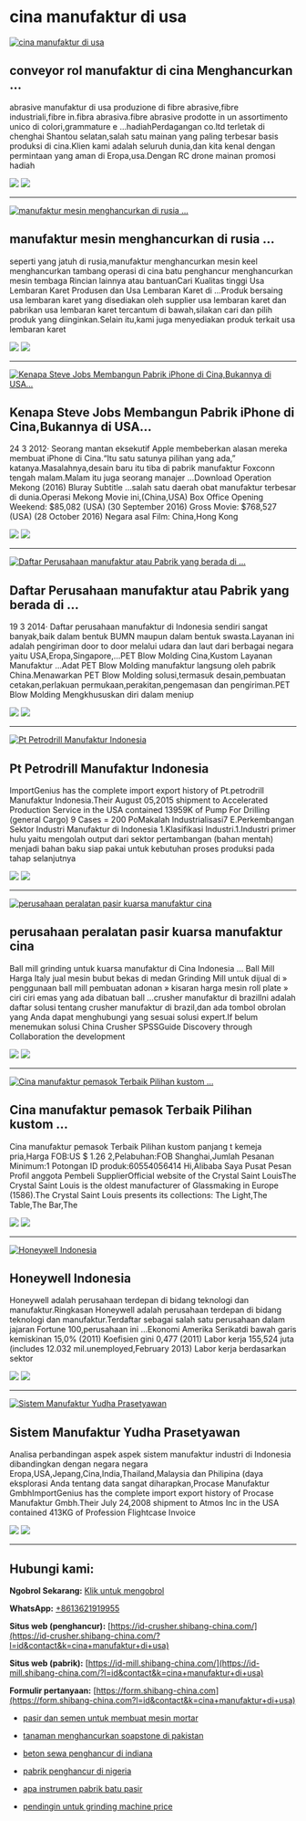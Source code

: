 # cina manufaktur di usa

<a href="https://swt.shibang-china.com/?l=id&img&k=cina+manufaktur+di+usa" target="_blank">![cina manufaktur di usa](http://static.shibang-china.com/all-800x300/35.jpg)</a>

## conveyor rol manufaktur di cina Menghancurkan …
abrasive manufaktur di usa produzione di fibre abrasive,fibre industriali,fibre in.fibra abrasiva.fibre abrasive prodotte in un assortimento unico di colori,grammature e …hadiahPerdagangan co.ltd terletak di chenghai Shantou selatan,salah satu mainan yang paling terbesar basis produksi di cina.Klien kami adalah seluruh dunia,dan kita kenal dengan permintaan yang aman di Eropa,usa.Dengan RC drone mainan promosi hadiah


<a href="https://whatsapp.shibangsoft.com/WhatsApp.php" target="_blank" title="WhatsApp">![](http://static.shibang-china.com/icon/whatsapp.png)</a> <a href="https://swt.shibang-china.com/?l=id&icon&k=cina+manufaktur+di+usa" target="_blank">![](http://static.shibang-china.com/icon/chat-id.png)</a>

---

<a href="https://swt.shibang-china.com/?l=id&img&k=cina+manufaktur+di+usa" target="_blank">![manufaktur mesin menghancurkan di rusia …](http://static.shibang-china.com/all-800x300/2.jpg)</a>

## manufaktur mesin menghancurkan di rusia …
seperti yang jatuh di rusia,manufaktur menghancurkan mesin keel menghancurkan tambang operasi di cina batu penghancur menghancurkan mesin tembaga Rincian lainnya atau bantuanCari Kualitas tinggi Usa Lembaran Karet Produsen dan Usa Lembaran Karet di …Produk bersaing usa lembaran karet yang disediakan oleh supplier usa lembaran karet dan pabrikan usa lembaran karet tercantum di bawah,silakan cari dan pilih produk yang diinginkan.Selain itu,kami juga menyediakan produk terkait usa lembaran karet


<a href="https://whatsapp.shibangsoft.com/WhatsApp.php" target="_blank" title="WhatsApp">![](http://static.shibang-china.com/icon/whatsapp.png)</a> <a href="https://swt.shibang-china.com/?l=id&icon&k=cina+manufaktur+di+usa" target="_blank">![](http://static.shibang-china.com/icon/chat-id.png)</a>

---

<a href="https://swt.shibang-china.com/?l=id&img&k=cina+manufaktur+di+usa" target="_blank">![Kenapa Steve Jobs Membangun Pabrik iPhone di Cina,Bukannya di USA…](http://static.shibang-china.com/all-800x300/559.jpg)</a>

## Kenapa Steve Jobs Membangun Pabrik iPhone di Cina,Bukannya di USA…
24 3 2012· Seorang mantan eksekutif Apple membeberkan alasan mereka membuat iPhone di Cina.“Itu satu satunya pilihan yang ada,” katanya.Masalahnya,desain baru itu tiba di pabrik manufaktur Foxconn tengah malam.Malam itu juga seorang manajer …Download Operation Mekong (2016) Bluray Subtitle …salah satu daerah obat manufaktur terbesar di dunia.Operasi Mekong Movie ini,(China,USA) Box Office Opening Weekend: $85,082 (USA) (30 September 2016) Gross Movie: $768,527 (USA) (28 October 2016) Negara asal Film: China,Hong Kong


<a href="https://whatsapp.shibangsoft.com/WhatsApp.php" target="_blank" title="WhatsApp">![](http://static.shibang-china.com/icon/whatsapp.png)</a> <a href="https://swt.shibang-china.com/?l=id&icon&k=cina+manufaktur+di+usa" target="_blank">![](http://static.shibang-china.com/icon/chat-id.png)</a>

---

<a href="https://swt.shibang-china.com/?l=id&img&k=cina+manufaktur+di+usa" target="_blank">![Daftar Perusahaan manufaktur atau Pabrik yang berada di …](http://static.shibang-china.com/all-800x300/251.jpg)</a>

## Daftar Perusahaan manufaktur atau Pabrik yang berada di …
19 3 2014· Daftar perusahaan manufaktur di Indonesia sendiri sangat banyak,baik dalam bentuk BUMN maupun dalam bentuk swasta.Layanan ini adalah pengiriman door to door melalui udara dan laut dari berbagai negara yaitu USA,Eropa,Singapore,…PET Blow Molding Cina,Kustom Layanan Manufaktur …Adat PET Blow Molding manufaktur langsung oleh pabrik China.Menawarkan PET Blow Molding solusi,termasuk desain,pembuatan cetakan,perlakuan permukaan,perakitan,pengemasan dan pengiriman.PET Blow Molding Mengkhususkan diri dalam meniup


<a href="https://whatsapp.shibangsoft.com/WhatsApp.php" target="_blank" title="WhatsApp">![](http://static.shibang-china.com/icon/whatsapp.png)</a> <a href="https://swt.shibang-china.com/?l=id&icon&k=cina+manufaktur+di+usa" target="_blank">![](http://static.shibang-china.com/icon/chat-id.png)</a>

---

<a href="https://swt.shibang-china.com/?l=id&img&k=cina+manufaktur+di+usa" target="_blank">![Pt Petrodrill Manufaktur Indonesia](http://static.shibang-china.com/all-800x300/122.jpg)</a>

## Pt Petrodrill Manufaktur Indonesia
ImportGenius has the complete import export history of Pt.petrodrill Manufaktur Indonesia.Their August 05,2015 shipment to Accelerated Production Service in the USA contained 13959K of Pump For Drilling (general Cargo) 9 Cases = 200 PoMakalah Industrialisasi7 E.Perkembangan Sektor Industri Manufaktur di Indonesia 1.Klasifikasi Industri.1.Industri primer hulu yaitu mengolah output dari sektor pertambangan (bahan mentah) menjadi bahan baku siap pakai untuk kebutuhan proses produksi pada tahap selanjutnya


<a href="https://whatsapp.shibangsoft.com/WhatsApp.php" target="_blank" title="WhatsApp">![](http://static.shibang-china.com/icon/whatsapp.png)</a> <a href="https://swt.shibang-china.com/?l=id&icon&k=cina+manufaktur+di+usa" target="_blank">![](http://static.shibang-china.com/icon/chat-id.png)</a>

---

<a href="https://swt.shibang-china.com/?l=id&img&k=cina+manufaktur+di+usa" target="_blank">![perusahaan peralatan pasir kuarsa manufaktur cina](http://static.shibang-china.com/all-800x300/394.jpg)</a>

## perusahaan peralatan pasir kuarsa manufaktur cina
Ball mill grinding untuk kuarsa manufaktur di Cina Indonesia … Ball Mill Harga Italy jual mesin bubut bekas di medan Grinding Mill untuk dijual di » penggunaan ball mill pembuatan adonan » kisaran harga mesin roll plate » ciri ciri emas yang ada dibatuan ball …crusher manufaktur di brazilIni adalah daftar solusi tentang crusher manufaktur di brazil,dan ada tombol obrolan yang Anda dapat menghubungi yang sesuai solusi expert.If belum menemukan solusi China Crusher SPSSGuide Discovery through Collaboration the development


<a href="https://whatsapp.shibangsoft.com/WhatsApp.php" target="_blank" title="WhatsApp">![](http://static.shibang-china.com/icon/whatsapp.png)</a> <a href="https://swt.shibang-china.com/?l=id&icon&k=cina+manufaktur+di+usa" target="_blank">![](http://static.shibang-china.com/icon/chat-id.png)</a>

---

<a href="https://swt.shibang-china.com/?l=id&img&k=cina+manufaktur+di+usa" target="_blank">![Cina manufaktur pemasok Terbaik Pilihan kustom …](http://static.shibang-china.com/all-800x300/369.jpg)</a>

## Cina manufaktur pemasok Terbaik Pilihan kustom …
Cina manufaktur pemasok Terbaik Pilihan kustom panjang t kemeja pria,Harga FOB:US $ 1.26 2,Pelabuhan:FOB Shanghai,Jumlah Pesanan Minimum:1 Potongan ID produk:60554056414 Hi,Alibaba Saya Pusat Pesan Profil anggota Pembeli SupplierOfficial website of the Crystal Saint LouisThe Crystal Saint Louis is the oldest manufacturer of Glassmaking in Europe (1586).The Crystal Saint Louis presents its collections: The Light,The Table,The Bar,The


<a href="https://whatsapp.shibangsoft.com/WhatsApp.php" target="_blank" title="WhatsApp">![](http://static.shibang-china.com/icon/whatsapp.png)</a> <a href="https://swt.shibang-china.com/?l=id&icon&k=cina+manufaktur+di+usa" target="_blank">![](http://static.shibang-china.com/icon/chat-id.png)</a>

---

<a href="https://swt.shibang-china.com/?l=id&img&k=cina+manufaktur+di+usa" target="_blank">![Honeywell Indonesia](http://static.shibang-china.com/all-800x300/1368.jpg)</a>

## Honeywell Indonesia
Honeywell adalah perusahaan terdepan di bidang teknologi dan manufaktur.Ringkasan Honeywell adalah perusahaan terdepan di bidang teknologi dan manufaktur.Terdaftar sebagai salah satu perusahaan dalam jajaran Fortune 100,perusahaan ini …Ekonomi Amerika Serikatdi bawah garis kemiskinan 15,0% (2011) Koefisien gini 0,477 (2011) Labor kerja 155,524 juta (includes 12.032 mil.unemployed,February 2013) Labor kerja berdasarkan sektor


<a href="https://whatsapp.shibangsoft.com/WhatsApp.php" target="_blank" title="WhatsApp">![](http://static.shibang-china.com/icon/whatsapp.png)</a> <a href="https://swt.shibang-china.com/?l=id&icon&k=cina+manufaktur+di+usa" target="_blank">![](http://static.shibang-china.com/icon/chat-id.png)</a>

---

<a href="https://swt.shibang-china.com/?l=id&img&k=cina+manufaktur+di+usa" target="_blank">![Sistem Manufaktur Yudha Prasetyawan](http://static.shibang-china.com/all-800x300/1269.jpg)</a>

## Sistem Manufaktur Yudha Prasetyawan
Analisa perbandingan aspek aspek sistem manufaktur industri di Indonesia dibandingkan dengan negara negara Eropa,USA,Jepang,Cina,India,Thailand,Malaysia dan Philipina (daya eksplorasi Anda tentang data sangat diharapkan,Procase Manufaktur GmbhImportGenius has the complete import export history of Procase Manufaktur Gmbh.Their July 24,2008 shipment to Atmos Inc in the USA contained 413KG of Profession Flightcase Invoice


<a href="https://whatsapp.shibangsoft.com/WhatsApp.php" target="_blank" title="WhatsApp">![](http://static.shibang-china.com/icon/whatsapp.png)</a> <a href="https://swt.shibang-china.com/?l=id&icon&k=cina+manufaktur+di+usa" target="_blank">![](http://static.shibang-china.com/icon/chat-id.png)</a>

---
## Hubungi kami:

**Ngobrol Sekarang:** [Klik untuk mengobrol](https://swt.shibang-china.com?l=id&contact&k=cina+manufaktur+di+usa)

**WhatsApp:**  [+8613621919955](https://whatsapp.shibangsoft.com/WhatsApp.php)

**Situs web (penghancur):** [https://id-crusher.shibang-china.com/](https://id-crusher.shibang-china.com/?l=id&contact&k=cina+manufaktur+di+usa)

**Situs web (pabrik):** [https://id-mill.shibang-china.com/](https://id-mill.shibang-china.com/?l=id&contact&k=cina+manufaktur+di+usa)

**Formulir pertanyaan:** [https://form.shibang-china.com](https://form.shibang-china.com?l=id&contact&k=cina+manufaktur+di+usa)

* [pasir dan semen untuk membuat mesin mortar](../21/pasir%20dan%20semen%20untuk%20membuat%20mesin%20mortar.md)

* [tanaman menghancurkan soapstone di pakistan](../30/tanaman%20menghancurkan%20soapstone%20di%20pakistan.md)

* [beton sewa penghancur di indiana](../24/beton%20sewa%20penghancur%20di%20indiana.md)

* [pabrik penghancur di nigeria](../24/pabrik%20penghancur%20di%20nigeria.md)

* [apa instrumen pabrik batu pasir](../30/apa%20instrumen%20pabrik%20batu%20pasir.md)

* [pendingin untuk grinding machine price](../18/pendingin%20untuk%20grinding%20machine%20price.md)